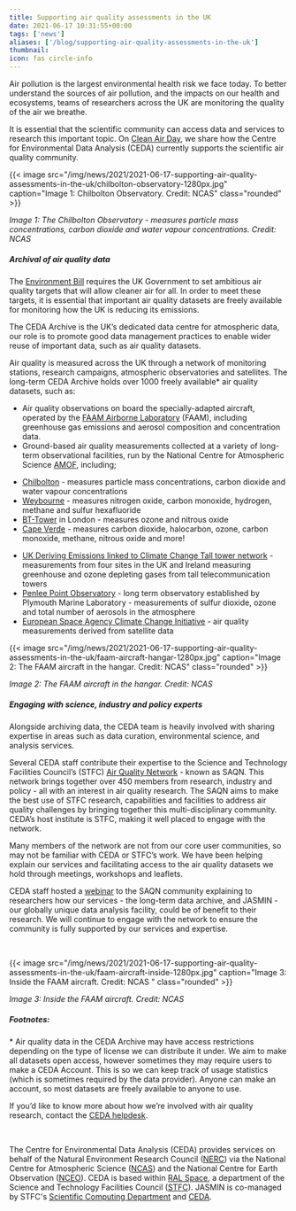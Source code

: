 ```yaml
---
title: Supporting air quality assessments in the UK
date: 2021-06-17 10:31:55+00:00
tags: ['news']
aliases: ['/blog/supporting-air-quality-assessments-in-the-uk']
thumbnail: 
icon: fas circle-info
---
```


Air pollution is the largest environmental health risk we face today. To better understand the sources of air pollution, and the impacts on our health and ecosystems, teams of researchers across the UK are monitoring the quality of the air we breathe.   
  
It is essential that the scientific community can access data and services to research this important topic. On [Clean Air Day](https://www.cleanairday.org.uk/about-clean-air-day), we share how the Centre for Environmental Data Analysis (CEDA) currently supports the scientific air quality community.   
  



{{< image src="/img/news/2021/2021-06-17-supporting-air-quality-assessments-in-the-uk/chilbolton-observatory-1280px.jpg"  caption="Image 1: Chilbolton Observatory. Credit: NCAS" class="rounded" >}}  



*Image 1: The Chilbolton Observatory - measures particle mass concentrations, carbon dioxide and water vapour concentrations. Credit: NCAS*


##### Archival of air quality data


  
The [Environment Bill](https://www.gov.uk/government/publications/environment-bill-2020/10-march-2020-air-quality-factsheet-part-4) requires the UK Government to set ambitious air quality targets that will allow cleaner air for all. In order to meet these targets, it is essential that important air quality datasets are freely available for monitoring how the UK is reducing its emissions. 



The CEDA Archive is the UK’s dedicated data centre for atmospheric data, our role is to promote good data management practices to enable wider reuse of important data, such as air quality datasets. 



Air quality is measured across the UK through a network of monitoring stations, research campaigns, atmospheric observatories and satellites. The long-term CEDA Archive holds over 1000 freely available\* air quality datasets, such as: 



* Air quality observations on board the specially-adapted aircraft, operated by the [FAAM Airborne Laboratory](https://www.faam.ac.uk/) (FAAM), including greenhouse gas emissions and aerosol composition and concentration data.
* Ground-based air quality measurements collected at a variety of long-term observational facilities, run by the National Centre for Atmospheric Science [AMOF](https://amof.ac.uk/), including;
+ [Chilbolton](https://catalogue.ceda.ac.uk/uuid/493185a4f967ee2a34516d9c5da9331e) - measures particle mass concentrations, carbon dioxide and water vapour concentrations
+ [Weybourne](https://catalogue.ceda.ac.uk/uuid/01784d343c441f4e86064cd772fcb8a2) - measures nitrogen oxide, carbon monoxide, hydrogen, methane and sulfur hexafluoride
+ [BT-Tower](https://catalogue.ceda.ac.uk/uuid/ac9d6db250b4437fabd4bb67d8e8b606) in London - measures ozone and nitrous oxide
+ [Cape Verde](https://catalogue.ceda.ac.uk/uuid/d5422d54d519ed056cc17e97037732b8) - measures carbon dioxide, halocarbon, ozone, carbon monoxide, methane, nitrous oxide and more!

* [UK Deriving Emissions linked to Climate Change Tall tower network](https://catalogue.ceda.ac.uk/uuid/f5b38d1654d84b03ba79060746541e4f) - measurements from four sites in the UK and Ireland measuring greenhouse and ozone depleting gases from tall telecommunication towers
* [Penlee Point Observatory](https://catalogue.ceda.ac.uk/uuid/61409a5455cc4913a43da496768d0f67) - long term observatory established by Plymouth Marine Laboratory - measurements of sulfur dioxide, ozone and total number of aerosols in the atmosphere
* [European Space Agency Climate Change Initiative](https://catalogue.ceda.ac.uk/uuid/615aa50d66fe4b2771457e83d8b47217) - air quality measurements derived from satellite data



{{< image src="/img/news/2021/2021-06-17-supporting-air-quality-assessments-in-the-uk/faam-aircraft-hangar-1280px.jpg"  caption="Image 2: The FAAM aircraft in the hangar. Credit: NCAS" class="rounded" >}}


*Image 2: The FAAM aircraft in the hangar. Credit: NCAS*





##### Engaging with science, industry and policy experts


  
Alongside archiving data, the CEDA team is heavily involved with sharing expertise in areas such as data curation, environmental science, and analysis services.   
  
Several CEDA staff contribute their expertise to the Science and Technology Facilities Council’s (STFC) [Air Quality Network](https://www.saqn.org/) - known as SAQN. This network brings together over 450 members from research, industry and policy - all with an interest in air quality research. The SAQN aims to make the best use of STFC research, capabilities and facilities to address air quality challenges by bringing together this multi-disciplinary community. CEDA’s host institute is STFC, making it well placed to engage with the network.   
  
Many members of the network are not from our core user communities, so may not be familiar with CEDA or STFC’s work. We have been helping explain our services and facilitating access to the air quality datasets we hold through meetings, workshops and leaflets.   
  
CEDA staff hosted a [webinar](https://www.saqn.org/about/using-ceda-for-air-quality-research/) to the SAQN community explaining to researchers how our services - the long-term data archive, and JASMIN - our globally unique data analysis facility, could be of benefit to their research. We will continue to engage with the network to ensure the community is fully supported by our services and expertise. 


 


{{< image src="/img/news/2021/2021-06-17-supporting-air-quality-assessments-in-the-uk/faam-aircraft-inside-1280px.jpg"  caption="Image 3: Inside the FAAM aircraft. Credit: NCAS " class="rounded" >}}


*Image 3: Inside the FAAM aircraft. Credit: NCAS*



##### Footnotes:


\* Air quality data in the CEDA Archive may have access restrictions depending on the type of license we can distribute it under. We aim to make all datasets open access, however sometimes they may require users to make a CEDA Account. This is so we can keep track of usage statistics (which is sometimes required by the data provider). Anyone can make an account, so most datasets are freely available to anyone to use.   
  
If you’d like to know more about how we’re involved with air quality research, contact the [CEDA helpdesk](mailto:support@ceda.ac.uk).   



 


The Centre for Environmental Data Analysis (CEDA) provides services on behalf of the Natural Environment Research Council ([NERC](https://nerc.ukri.org/)) via the National Centre for Atmospheric Science ([NCAS](https://ncas.ac.uk/en/)) and the National Centre for Earth Observation ([NCEO](https://www.nceo.ac.uk/)). CEDA is based within [RAL Space](http://www.stfc.ac.uk/ralspace/default.aspx), a department of the Science and Technology Facilities Council ([STFC](https://stfc.ukri.org/)). JASMIN is co-managed by STFC's [Scientific Computing Department](https://www.scd.stfc.ac.uk/) and [CEDA](https://www.ceda.ac.uk/). 


